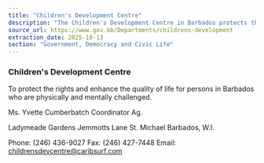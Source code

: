 ```yaml
---
title: "Children's Development Centre"
description: "The Children's Development Centre in Barbados protects the rights and enhances the quality of life for persons with physical and mental challenges."
source_url: https://www.gov.bb/Departments/childrens-development
extraction_date: 2025-10-13
section: "Government, Democracy and Civic Life"
---
```


### Children's Development Centre

To protect the rights and enhance the quality of life for persons in Barbados who are physically and mentally challenged.

Ms. Yvette Cumberbatch
Coordinator Ag.

Ladymeade Gardens
Jemmotts Lane
St. Michael
Barbados, W.I.

Phone: (246) 436-9027
Fax: (246) 427-7448
Email: childrensdevcentre@caribsurf.com
